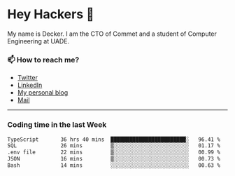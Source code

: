 # Hey Hackers 👋

My name is Decker. I am the CTO of Commet and a student of Computer Engineering at UADE.

### 📫 How to reach me?
- [Twitter](https://x.com/0xDecker) 
- [LinkedIn](https://www.linkedin.com/in/decker-urbano/) 
- [My personal blog](http://decker.sh) 
- [Mail](mailto:me@decker.sh)

---

### Coding time in the last Week

<!--START_SECTION:waka-->

```txt
TypeScript       36 hrs 40 mins  ████████████████████████░   96.41 %
SQL              26 mins         ▒░░░░░░░░░░░░░░░░░░░░░░░░   01.17 %
.env file        22 mins         ▒░░░░░░░░░░░░░░░░░░░░░░░░   00.99 %
JSON             16 mins         ▒░░░░░░░░░░░░░░░░░░░░░░░░   00.73 %
Bash             14 mins         ░░░░░░░░░░░░░░░░░░░░░░░░░   00.63 %
```

<!--END_SECTION:waka-->

